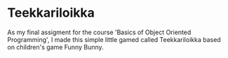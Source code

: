 # Teekkariloikka

As my final assigment for the course 'Basics of Object Oriented Programming', I made this simple little gamed called Teekkariloikka based on children's game Funny Bunny.
